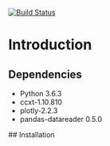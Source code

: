[![Build Status](https://travis-ci.org/Sach97/ccxt-flask.svg?branch=master)](https://travis-ci.org/Sach97/ccxt-flask)

# Introduction

## Dependencies

- Python 3.6.3
- ccxt-1.10.810
- plotly-2.2.3
- pandas-datareader 0.5.0

## Installation


